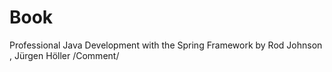 # Book
Professional Java Development with the Spring Framework 
by Rod Johnson , Jürgen Höller 
/Comment/
